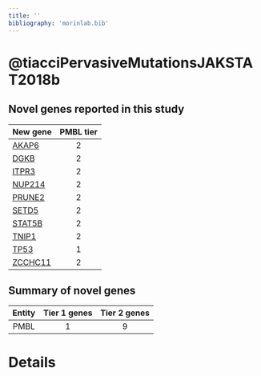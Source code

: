 ```yaml
---
title: ''
bibliography: 'morinlab.bib'
---
```


# @tiacciPervasiveMutationsJAKSTAT2018b
## Novel genes reported in this study

|New gene|PMBL tier|
|:-|:-:|
|[AKAP6](AKAP6)|2 |
|[DGKB](DGKB)|2 |
|[ITPR3](ITPR3)|2 |
|[NUP214](NUP214)|2 |
|[PRUNE2](PRUNE2)|2 |
|[SETD5](SETD5)|2 |
|[STAT5B](STAT5B)|2 |
|[TNIP1](TNIP1)|2 |
|[TP53](TP53)|1 |
|[ZCCHC11](ZCCHC11)|2 |

## Summary of novel genes

|Entity| Tier 1 genes| Tier 2 genes|
|:-:|:-:|:-:|
|PMBL|1|9|

# Details


